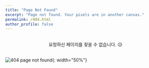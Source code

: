 ```yaml
---
title: "Page Not Found"
excerpt: "Page not found. Your pixels are in another canvas."
permalink: /404.html
author_profile: false
---
```

<br/>
<center>요청하신 페이지를 찾을 수 없습니다. 😥</center>  
<br/>

![404 page not found](https://oilmlio.com/assets/images/default/404-not-found.jpg){: width="50%"}

<script>
  var GOOG_FIXURL_LANG = 'en';
  var GOOG_FIXURL_SITE = 'https://oilmlio.com'
</script>
<script src="https://linkhelp.clients.google.com/tbproxy/lh/wm/fixurl.js">
</script>
